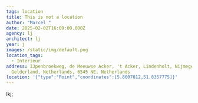 ```yaml
---
tags: location
title: This is not a location
author: "Marcel "
date: 2025-02-02T16:09:00.000Z
agency: lj
architect: lj
year: j
images: /static/img/default.png
location_tags:
  - Interieur
address: IJpenbroekweg, de Meeuwse Acker, 't Acker, Lindenholt, Nijmegen,
  Gelderland, Netherlands, 6545 NE, Netherlands
location: '{"type":"Point","coordinates":[5.8007812,51.8357775]}'
---
```

lkj;
